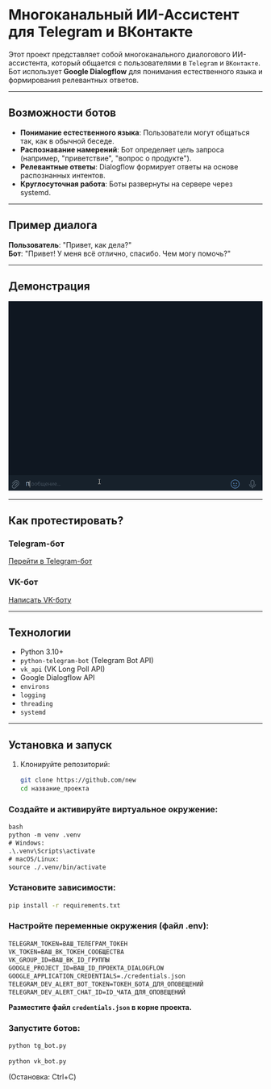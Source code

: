 # Многоканальный ИИ-Ассистент для Telegram и ВКонтакте

Этот проект представляет собой многоканального диалогового ИИ-ассистента, который общается с пользователями в `Telegram` и `ВКонтакте`. Бот использует **Google Dialogflow** для понимания естественного языка и формирования релевантных ответов.

-------------------------------
## Возможности ботов

- **Понимание естественного языка**: Пользователи могут общаться так, как в обычной беседе.
- **Распознавание намерений**: Бот определяет цель запроса (например, "приветствие", "вопрос о продукте").
- **Релевантные ответы**: Dialogflow формирует ответы на основе распознанных интентов.
- **Круглосуточная работа**: Боты развернуты на сервере через systemd.
-------------------------------

## Пример диалога

**Пользователь**: "Привет, как дела?"  
**Бот**: "Привет! У меня всё отлично, спасибо. Чем могу помочь?"

----------------------------

## Демонстрация

[![Демонстрация работы бота](assets/demonstration.gif)](assets/demonstration.gif)

-----------------------------------------------------
## Как протестировать?

### Telegram-бот
[Перейти в Telegram-бот](https://t.me/@Lek_spekingbot)  


### VK-бот
[Написать VK-боту](https://vk.com/im/convo/-231150535?entrypoint=list_all)  

--------------------

## Технологии

- Python 3.10+
- `python-telegram-bot` (Telegram Bot API)
- `vk_api` (VK Long Poll API)
- Google Dialogflow API
- `environs` 
- `logging` 
- `threading` 
- `systemd` 

----------------
## Установка и запуск

1. Клонируйте репозиторий:
   ```bash
   git clone https://github.com/new
   cd название_проекта
   ```
   
### Создайте и активируйте виртуальное окружение:
```
bash
python -m venv .venv
# Windows:
.\.venv\Scripts\activate
# macOS/Linux:
source ./.venv/bin/activate
```

### Установите зависимости:

```bash
pip install -r requirements.txt
```
### Настройте переменные окружения (файл .env):

```
TELEGRAM_TOKEN=ВАШ_ТЕЛЕГРАМ_ТОКЕН
VK_TOKEN=ВАШ_ВК_ТОКЕН_СООБЩЕСТВА
VK_GROUP_ID=ВАШ_ВК_ID_ГРУППЫ
GOOGLE_PROJECT_ID=ВАШ_ID_ПРОЕКТА_DIALOGFLOW
GOOGLE_APPLICATION_CREDENTIALS=./credentials.json
TELEGRAM_DEV_ALERT_BOT_TOKEN=ТОКЕН_БОТА_ДЛЯ_ОПОВЕЩЕНИЙ
TELEGRAM_DEV_ALERT_CHAT_ID=ID_ЧАТА_ДЛЯ_ОПОВЕЩЕНИЙ
```
**Разместите файл `credentials.json` в корне проекта.**

### Запустите ботов:

```bash
python tg_bot.py
```
```bash
python vk_bot.py
```
(Остановка: Ctrl+C)
